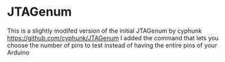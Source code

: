 # JTAGenum
This is a slightly modifed version of the initial JTAGenum by cyphunk https://github.com/cyphunk/JTAGenum
I added the command that lets you choose the number of pins to test instead of having the entire pins of your Arduino
